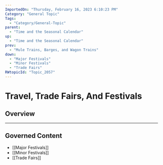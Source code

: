 ```yaml
---
ImportedOn: "Thursday, February 16, 2023 6:10:23 PM"
Category: "General Topic"
Tags:
  - "Category/General-Topic"
parent:
  - "Time and the Seasonal Calendar"
up:
  - "Time and the Seasonal Calendar"
prev:
  - "Mule Trains, Barges, and Wagon Trains"
down:
  - "Major Festivals"
  - "Minor Festivals"
  - "Trade Fairs"
RWtopicId: "Topic_2057"
---
```

# Travel, Trade Fairs, And Festivals
## Overview
---
## Governed Content
- [[Major Festivals]]
- [[Minor Festivals]]
- [[Trade Fairs]]

